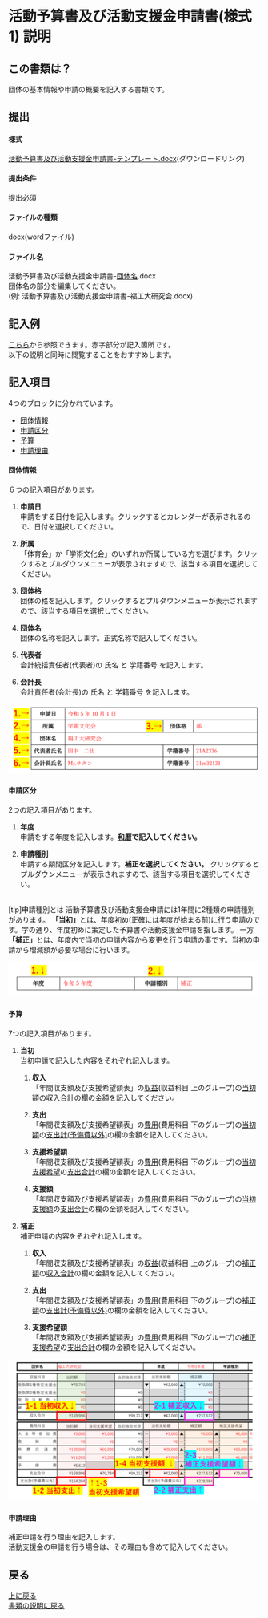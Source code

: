 # 活動予算書及び活動支援金申請書(様式1) 説明

## この書類は？
団体の基本情報や申請の概要を記入する書類です。


## 提出
#### 様式
[活動予算書及び活動支援金申請書-テンプレート.docx](https://github.com/daigi-fit/publish/raw/main/budget-and-grant/correction/distribution/%E6%B4%BB%E5%8B%95%E4%BA%88%E7%AE%97%E6%9B%B8%E5%8F%8A%E3%81%B3%E6%B4%BB%E5%8B%95%E6%94%AF%E6%8F%B4%E9%87%91%E7%94%B3%E8%AB%8B%E6%9B%B8-%E3%83%86%E3%83%B3%E3%83%97%E3%83%AC%E3%83%BC%E3%83%88.docx)(ダウンロードリンク)

#### 提出条件
提出必須

#### ファイルの種類
docx(wordファイル)

#### ファイル名
活動予算書及び活動支援金申請書-<ins>団体名</ins>.docx  
団体名の部分を編集してください。  
(例: 活動予算書及び活動支援金申請書-福工大研究会.docx)



## 記入例
[こちら](./sample/活動予算書及び活動支援金申請書-記入例.pdf)から参照できます。赤字部分が記入箇所です。  
以下の説明と同時に閲覧することをおすすめします。



## 記入項目
4つのブロックに分かれています。
- [団体情報](#団体情報)
- [申請区分](#申請区分)
- [予算](#予算)
- [申請理由](#申請理由)


#### 団体情報
６つの記入項目があります。

1. **申請日**  
申請をする日付を記入します。クリックするとカレンダーが表示されるので、日付を選択してください。

2. **所属**  
「体育会」か「学術文化会」のいずれか所属している方を選びます。クリックするとプルダウンメニューが表示されますので、該当する項目を選択してください。

3. **団体格**  
団体の格を記入します。クリックするとプルダウンメニューが表示されますので、該当する項目を選択してください。

4. **団体名**  
団体の名称を記入します。正式名称で記入してください。

5. **代表者**  
会計統括責任者(代表者)の 氏名 と 学籍番号 を記入します。

6. **会計長**  
会計責任者(会計長)の 氏名 と 学籍番号 を記入します。

![活動予算書及び活動支援金申請書 団体情報](./image/活動予算書及び活動支援金申請書-団体情報.png)


#### 申請区分
2つの記入項目があります。

1. **年度**  
申請をする年度を記入します。**<ins>和暦</ins>で記入してください。**

2. **申請種別**  
申請する期間区分を記入します。**補正を選択してください。** クリックするとプルダウンメニューが表示されますので、該当する項目を選択してください。  
<br>
[tip]申請種別とは  
活動予算書及び活動支援金申請には1年間に2種類の申請種別があります。  
<strong>「当初」</strong>とは、年度初め(正確には年度が始まる前)に行う申請のです。字の通り、年度初めに策定した予算書や活動支援金申請を指します。  
一方<strong>「補正」</strong>とは、年度内で当初の申請内容から変更を行う申請の事です。当初の申請から増減額が必要な場合に行います。

![活動予算書及び活動支援金申請書 申請区分](./image/活動予算書及び活動支援金申請書-申請区分.png)

#### 予算
7つの記入項目があります。
1. **当初**  
当初申請で記入した内容をそれぞれ記入します。  
    1. **収入**  
    「年間収支額及び支援希望額表」の<ins>収益</ins>(収益科目 上のグループ)の<ins>当初額</ins>の<ins>収入合計</ins>の欄の金額を記入してください。

    2. **支出**  
    「年間収支額及び支援希望額表」の<ins>費用</ins>(費用科目 下のグループ)の<ins>当初額</ins>の<ins>支出計(予備費以外)</ins>の欄の金額を記入してください。

    3. **支援希望額**  
    「年間収支額及び支援希望額表」の<ins>費用</ins>(費用科目 下のグループ)の<ins>当初支援希望</ins>の<ins>支出合計</ins>の欄の金額を記入してください。

    4. **支援額**  
    「年間収支額及び支援希望額表」の<ins>費用</ins>(費用科目 下のグループ)の<ins>当初支援額</ins>の<ins>支出合計</ins>の欄の金額を記入してください。

2. **補正**  
補正申請の内容をそれぞれ記入します。  
    1. **収入**  
    「年間収支額及び支援希望額表」の<ins>収益</ins>(収益科目 上のグループ)の<ins>補正額</ins>の<ins>収入合計</ins>の欄の金額を記入してください。

    2. **支出**  
    「年間収支額及び支援希望額表」の<ins>費用</ins>(費用科目 下のグループ)の<ins>補正額</ins>の<ins>支出計(予備費以外)</ins>の欄の金額を記入してください。

    3. **支援希望額**  
    「年間収支額及び支援希望額表」の<ins>費用</ins>(費用科目 下のグループ)の<ins>補正支援希望</ins>の<ins>支出合計</ins>の欄の金額を記入してください。

![活動予算書及び活動支援金申請書 予算](./image/活動予算書及び活動支援金申請書-予算.png)

#### 申請理由
補正申請を行う理由を記入します。  
活動支援金の申請を行う場合は、その理由も含めて記入してください。



## 戻る
[上に戻る](#活動予算書及び活動支援金申請書様式1-説明)  
[書類の説明に戻る](./書類の説明.md)  